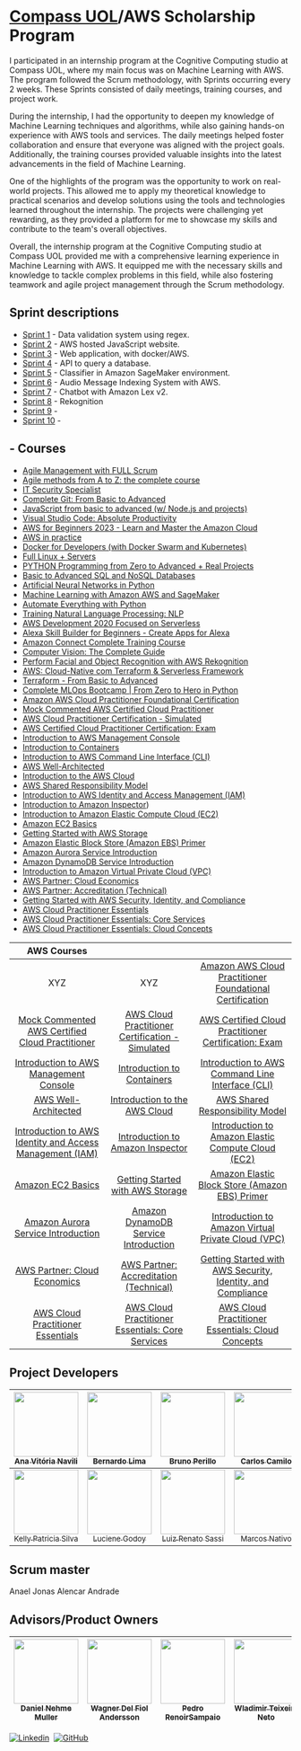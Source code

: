 # [Compass UOL](https://compass.uol/en/home/)/AWS Scholarship Program

I participated in an internship program at the Cognitive Computing studio at Compass UOL, where my main focus was on Machine Learning with AWS. The program followed the Scrum methodology, with Sprints occurring every 2 weeks. These Sprints consisted of daily meetings, training courses, and project work.

During the internship, I had the opportunity to deepen my knowledge of Machine Learning techniques and algorithms, while also gaining hands-on experience with AWS tools and services. The daily meetings helped foster collaboration and ensure that everyone was aligned with the project goals. Additionally, the training courses provided valuable insights into the latest advancements in the field of Machine Learning.

One of the highlights of the program was the opportunity to work on real-world projects. This allowed me to apply my theoretical knowledge to practical scenarios and develop solutions using the tools and technologies learned throughout the internship. The projects were challenging yet rewarding, as they provided a platform for me to showcase my skills and contribute to the team's overall objectives.

Overall, the internship program at the Cognitive Computing studio at Compass UOL provided me with a comprehensive learning experience in Machine Learning with AWS. It equipped me with the necessary skills and knowledge to tackle complex problems in this field, while also fostering teamwork and agile project management through the Scrum methodology.

## Sprint descriptions
- [Sprint 1](https://github.com/Compass-pb-aws-2023-Univesp/sprint-1-pb-aws-univesp/tree/grupo-1) - Data validation system using regex.
- [Sprint 2](https://github.com/Compass-pb-aws-2023-Univesp/sprint-2-pb-aws-univesp/tree/grupo-2) - AWS hosted JavaScript website.
- [Sprint 3](https://github.com/Compass-pb-aws-2023-Univesp/sprint-3-pb-aws-univesp/tree/grupo-4) - Web application, with docker/AWS.
- [Sprint 4](https://github.com/Compass-pb-aws-2023-Univesp/sprint-4-pb-aws-univesp/tree/grupo-3) - API to query a database.
- [Sprint 5](https://github.com/Compass-pb-aws-2023-Univesp/sprint-5-pb-aws-univesp/tree/grupo-1) - Classifier in Amazon SageMaker environment.
- [Sprint 6](https://github.com/Compass-pb-aws-2023-Univesp/sprint-6-pb-aws-univesp/tree/grupo-2) - Audio Message Indexing System with AWS.
- [Sprint 7](https://github.com/Compass-pb-aws-2023-Univesp/sprint-7-pb-aws-univesp/tree/grupo-2) - Chatbot with Amazon Lex v2.
- [Sprint 8](https://github.com/Compass-pb-aws-2023-Univesp/sprint-8-pb-aws-univesp/tree/grupo-1) - Rekognition
- [Sprint 9]() -
- [Sprint 10]() - 

## - Courses
- [Agile Management with FULL Scrum](https://compassuol.udemy.com/course/gestao-projetos-agile-scrum-completo/learn/lecture/25536012?course_portion_id=303076&learning_path_id=4565840#overview)
- [Agile methods from A to Z: the complete course](https://compassuol.udemy.com/course/metodos-ageis/learn/lecture/26807608?course_portion_id=303078&learning_path_id=4565840#overview)
- [IT Security Specialist](https://compassuol.udemy.com/course/it-security-specialist/learn/lecture/9005252?learning_path_id=4565840#overview)
- [Complete Git: From Basic to Advanced](https://compassuol.udemy.com/course/git-completo-do-basico-ao-avancado/learn/lecture/13903866?course_portion_id=304816&learning_path_id=4565840#overview)
- [JavaScript from basic to advanced (w/ Node.js and projects)](https://compassuol.udemy.com/course/javascript-do-basico-ao-avancado-com-node-e-projetos/learn/lecture/18337370?course_portion_id=304820&learning_path_id=4565840#overview)
- [Visual Studio Code: Absolute Productivity](https://compassuol.udemy.com/course/visual-studio-code-produtividade-absoluta/learn/lecture/18424500?course_portion_id=305856&learning_path_id=4565840#overview)
- [AWS for Beginners 2023 - Learn and Master the Amazon Cloud](https://compassuol.udemy.com/course/aws-iniciantes-domine-a-nuvem-aws/learn/lecture/19511452?course_portion_id=302460&learning_path_id=4565840#overview)
- [AWS in practice](https://compassuol.udemy.com/course/aws-na-pratica/learn/lecture/23341698?course_portion_id=302458&learning_path_id=4565840#overview)
- [Docker for Developers (with Docker Swarm and Kubernetes)](https://compassuol.udemy.com/course/docker-para-desenvolvedores-com-docker-swarm-e-kubernetes/learn/lecture/25161664?course_portion_id=302456&learning_path_id=4565840#overview)
- [Full Linux + Servers](https://compassuol.udemy.com/course/linux-completo-servidores/learn/lecture/21527762?course_portion_id=304826&learning_path_id=4565840#overview)
- [PYTHON Programming from Zero to Advanced + Real Projects](https://compassuol.udemy.com/course/programacao-python-do-basico-ao-avancado/learn/lecture/24555276?learning_path_id=4565840#overview)
- [Basic to Advanced SQL and NoSQL Databases](https://compassuol.udemy.com/course/curso-de-banco-de-dados-do-basico-ao-avancado/learn/lecture/13013656?course_portion_id=302468&learning_path_id=4565840#overview)
- [Artificial Neural Networks in Python](https://compassuol.udemy.com/course/redes-neurais-artificiais-em-python/learn/lecture/8038594?learning_path_id=4565840#overview)
- [Machine Learning with Amazon AWS and SageMaker](https://compassuol.udemy.com/course/machine-learning-amazon-aws-sagemaker/learn/lecture/32360348?learning_path_id=4565840#overview)
- [Automate Everything with Python](https://compassuol.udemy.com/course/automate-everything-with-python/learn/lecture/29394204?course_portion_id=302466&learning_path_id=4565840#overview)
- [Training Natural Language Processing: NLP](https://compassuol.udemy.com/course/formacao-processamento-de-linguagem-natural-nlp/learn/lecture/30918172?learning_path_id=4565840#overview)
- [AWS Development 2020 Focused on Serverless](https://compassuol.udemy.com/course/serverless-aws/learn/lecture/20938672?learning_path_id=4565840#overview)
- [Alexa Skill Builder for Beginners - Create Apps for Alexa](https://compassuol.udemy.com/course/alexa-skill-builder-curso-completo/learn/lecture/18334858?learning_path_id=4565840#overview)
- [Amazon Connect Complete Training Course](https://compassuol.udemy.com/course/amazon-connect-complete-training-course/learn/lecture/30963386?learning_path_id=4565840#overview)
- [Computer Vision: The Complete Guide](https://compassuol.udemy.com/course/visao-computacional-o-guia-completo/learn/lecture/28708436?learning_path_id=4565840#overview)
- [Perform Facial and Object Recognition with AWS Rekognition](https://compassuol.udemy.com/course/amazon-aws-rekognition/learn/lecture/13949676?learning_path_id=4565840#overview)
- [AWS: Cloud-Native com Terraform & Serverless Framework](https://compassuol.udemy.com/course/aws-cloud-native-com-terraform-serverless-framework/learn/lecture/15646118?learning_path_id=4565840#overview)
- [Terraform - From Basic to Advanced](https://compassuol.udemy.com/course/terraform-do-basico-ao-avancado/learn/lecture/30183174?learning_path_id=4565840#overview)
- [Complete MLOps Bootcamp | From Zero to Hero in Python](https://compassuol.udemy.com/course/complete-mlops-bootcamp-from-zero-to-hero-in-python-2022/learn/lecture/30113094?course_portion_id=302464&learning_path_id=4565840#overview)
- [Amazon AWS Cloud Practitioner Foundational Certification](https://compassuol.udemy.com/course/certificacao-aws-cloud-practitioner/learn/lecture/18778304?learning_path_id=4565840#overview)
- [Mock Commented AWS Certified Cloud Practitioner](https://compassuol.udemy.com/course/simulado-comentado-aws-certified-cloud-practitioner/learn/lecture/20405857?learning_path_id=4565840#overview)
- [AWS Cloud Practitioner Certification - Simulated](https://compassuol.udemy.com/course/aws-practitioner-em-portugues/learn/quiz/5283892?learning_path_id=4565840#overview)
- [AWS Certified Cloud Practitioner Certification: Exam](https://compassuol.udemy.com/course/preparatorio-exame-aws-certified-cloud-practitioner-clf-c01/learn/lecture/16367672?learning_path_id=4565840#overview)
- [Introduction to AWS Management Console](https://explore.skillbuilder.aws/learn/course/internal/view/elearning/253/introduction-to-aws-management-console)
- [Introduction to Containers](https://explore.skillbuilder.aws/learn/course/internal/view/elearning/106/introduction-to-containers)
- [Introduction to AWS Command Line Interface (CLI)](https://explore.skillbuilder.aws/learn/course/internal/view/elearning/223/introduction-to-aws-command-line-interface-cli)
- [AWS Well-Architected](https://explore.skillbuilder.aws/learn/course/internal/view/elearning/2045/aws-well-architected?trk=7625a020-4afb-4990-a453-69f0444e9ca5&sc_channel=el)
- [Introduction to the AWS Cloud](https://explore.skillbuilder.aws/learn/course/internal/view/elearning/1679/introduction-to-the-aws-cloud)
- [AWS Shared Responsibility Model](https://explore.skillbuilder.aws/learn/course/internal/view/elearning/1860/aws-shared-responsibility-model-portuguese)
- [Introduction to AWS Identity and Access Management (IAM)](https://explore.skillbuilder.aws/learn/course/internal/view/elearning/120/introduction-to-aws-identity-and-access-management-iam)
- [Introduction to Amazon Inspector](https://explore.skillbuilder.aws/learn/course/internal/view/elearning/185/introduction-to-amazon-inspector))
- [Introduction to Amazon Elastic Compute Cloud (EC2)](https://explore.skillbuilder.aws/learn/course/internal/view/elearning/49/introduction-to-amazon-elastic-compute-cloud-ec2)
- [Amazon EC2 Basics](https://explore.skillbuilder.aws/learn/course/internal/view/elearning/12471/amazon-ec2-basics)
- [Getting Started with AWS Storage](https://explore.skillbuilder.aws/learn/course/internal/view/elearning/6233/getting-started-with-aws-storage)
- [Amazon Elastic Block Store (Amazon EBS) Primer](https://explore.skillbuilder.aws/learn/course/internal/view/elearning/1644/amazon-elastic-block-store-amazon-ebs-primer)
- [Amazon Aurora Service Introduction](https://explore.skillbuilder.aws/learn/course/internal/view/elearning/393/amazon-aurora-service-introduction)
- [Amazon DynamoDB Service Introduction](https://explore.skillbuilder.aws/learn/course/internal/view/elearning/326/amazon-dynamodb-service-introduction)
- [Introduction to Amazon Virtual Private Cloud (VPC)](https://explore.skillbuilder.aws/learn/course/internal/view/elearning/79/introduction-to-amazon-virtual-private-cloud-vpc)
- [AWS Partner: Cloud Economics](https://explore.skillbuilder.aws/learn/course/internal/view/elearning/1099/aws-partner-cloud-economics)
- [AWS Partner: Accreditation (Technical)](https://explore.skillbuilder.aws/learn/course/internal/view/elearning/1096/aws-partner-accreditation-technical)
- [Getting Started with AWS Security, Identity, and Compliance](https://explore.skillbuilder.aws/learn/course/internal/view/elearning/101/getting-started-with-aws-security-identity-and-compliance)
- [AWS Cloud Practitioner Essentials](https://explore.skillbuilder.aws/learn/course/internal/view/elearning/134/aws-cloud-practitioner-essentials)
- [AWS Cloud Practitioner Essentials: Core Services](https://explore.skillbuilder.aws/learn/course/internal/view/elearning/1990/aws-cloud-practitioner-essentials-core-services)
- [AWS Cloud Practitioner Essentials: Cloud Concepts](https://explore.skillbuilder.aws/learn/course/internal/view/elearning/2022/aws-cloud-practitioner-essentials-cloud-concepts)

| AWS Courses     | | |
|:----------------:|:----------------:|:----------------:|
| XYZ       | XYZ      | [Amazon AWS Cloud Practitioner Foundational Certification](https://compassuol.udemy.com/course/certificacao-aws-cloud-practitioner/learn/lecture/18778304?learning_path_id=4565840#overview) |
| [Mock Commented AWS Certified Cloud Practitioner](https://compassuol.udemy.com/course/simulado-comentado-aws-certified-cloud-practitioner/learn/lecture/20405857?learning_path_id=4565840#overview) | [AWS Cloud Practitioner Certification - Simulated](https://compassuol.udemy.com/course/aws-practitioner-em-portugues/learn/quiz/5283892?learning_path_id=4565840#overview) | [AWS Certified Cloud Practitioner Certification: Exam](https://compassuol.udemy.com/course/preparatorio-exame-aws-certified-cloud-practitioner-clf-c01/learn/lecture/16367672?learning_path_id=4565840#overview) |
| [Introduction to AWS Management Console](https://explore.skillbuilder.aws/learn/course/internal/view/elearning/253/introduction-to-aws-management-console) | [Introduction to Containers](https://explore.skillbuilder.aws/learn/course/internal/view/elearning/106/introduction-to-containers) | [Introduction to AWS Command Line Interface (CLI)](https://explore.skillbuilder.aws/learn/course/internal/view/elearning/223/introduction-to-aws-command-line-interface-cli)|
| [AWS Well-Architected](https://explore.skillbuilder.aws/learn/course/internal/view/elearning/2045/aws-well-architected?trk=7625a020-4afb-4990-a453-69f0444e9ca5&sc_channel=el) | [Introduction to the AWS Cloud](https://explore.skillbuilder.aws/learn/course/internal/view/elearning/1679/introduction-to-the-aws-cloud) | [AWS Shared Responsibility Model](https://explore.skillbuilder.aws/learn/course/internal/view/elearning/1860/aws-shared-responsibility-model-portuguese)|
| [Introduction to AWS Identity and Access Management (IAM)](https://explore.skillbuilder.aws/learn/course/internal/view/elearning/120/introduction-to-aws-identity-and-access-management-iam) | [Introduction to Amazon Inspector](https://explore.skillbuilder.aws/learn/course/internal/view/elearning/185/introduction-to-amazon-inspector) | [Introduction to Amazon Elastic Compute Cloud (EC2)](https://explore.skillbuilder.aws/learn/course/internal/view/elearning/49/introduction-to-amazon-elastic-compute-cloud-ec2) |
| [Amazon EC2 Basics](https://explore.skillbuilder.aws/learn/course/internal/view/elearning/12471/amazon-ec2-basics) | [Getting Started with AWS Storage](https://explore.skillbuilder.aws/learn/course/internal/view/elearning/6233/getting-started-with-aws-storage) | [Amazon Elastic Block Store (Amazon EBS) Primer](https://explore.skillbuilder.aws/learn/course/internal/view/elearning/1644/amazon-elastic-block-store-amazon-ebs-primer) |
| [Amazon Aurora Service Introduction](https://explore.skillbuilder.aws/learn/course/internal/view/elearning/393/amazon-aurora-service-introduction) | [Amazon DynamoDB Service Introduction](https://explore.skillbuilder.aws/learn/course/internal/view/elearning/326/amazon-dynamodb-service-introduction)| [Introduction to Amazon Virtual Private Cloud (VPC)](https://explore.skillbuilder.aws/learn/course/internal/view/elearning/79/introduction-to-amazon-virtual-private-cloud-vpc) |
| [AWS Partner: Cloud Economics](https://explore.skillbuilder.aws/learn/course/internal/view/elearning/1099/aws-partner-cloud-economics) | [AWS Partner: Accreditation (Technical)](https://explore.skillbuilder.aws/learn/course/internal/view/elearning/1096/aws-partner-accreditation-technical)| [Getting Started with AWS Security, Identity, and Compliance](https://explore.skillbuilder.aws/learn/course/internal/view/elearning/101/getting-started-with-aws-security-identity-and-compliance)|
| [AWS Cloud Practitioner Essentials](https://explore.skillbuilder.aws/learn/course/internal/view/elearning/134/aws-cloud-practitioner-essentials)| [AWS Cloud Practitioner Essentials: Core Services](https://explore.skillbuilder.aws/learn/course/internal/view/elearning/1990/aws-cloud-practitioner-essentials-core-services) | [AWS Cloud Practitioner Essentials: Cloud Concepts](https://explore.skillbuilder.aws/learn/course/internal/view/elearning/2022/aws-cloud-practitioner-essentials-cloud-concepts)|



## Project Developers
[<img src="https://avatars.githubusercontent.com/u/97908745?v=4" width=115><br><sub>Ana Vitória Navili</sub>](https://github.com/anaVitoriaLouro)  | [<img src="https://avatars.githubusercontent.com/u/81330043?v=4" width=115><br><sub>Bernardo Lima</sub>](https://github.com/belima93) | [<img src="https://avatars.githubusercontent.com/u/25699466?v=4" width=115><br><sub>Bruno Perillo</sub>](https://github.com/brunoperillo) | [<img src="https://avatars.githubusercontent.com/u/78061851?v=4" width=115><br><sub>Carlos Camilo</sub>](https://github.com/crobertocamilo) | [<img src="https://avatars.githubusercontent.com/u/96358027?v=4" width=115><br><sub>Diego Lopes</sub>](https://github.com/Diegox0301) | [<img src="https://avatars.githubusercontent.com/u/124359272?v=4" width=115><br><sub>Irati Maffra</sub>](https://github.com/IratiMaffra) | 
| :---: | :---: | :---: | :---: | :---: | :---: | 
[<img src="https://avatars.githubusercontent.com/u/88354075?v=4" width=115><br><sub>Kelly Patricia Silva</sub>](https://github.com/KellyPLSilva) | [<img src="https://avatars.githubusercontent.com/u/87142990?v=4" width=115><br><sub>Luciene Godoy</sub>](https://github.com/LucieneGodoy) | [<img src="https://avatars.githubusercontent.com/u/72028902?v=4" width=115><br><sub>Luiz Renato Sassi</sub>](https://github.com/luizrsassi) | [<img src="https://avatars.githubusercontent.com/u/73674662?v=4" width=115><br><sub>Marcos Nativo</sub>](https://github.com/onativo) | [<img src="https://avatars.githubusercontent.com/u/94749597?v=4" width=115><br><sub>O'Dhara Maggi</sub>](https://github.com/odharamaggi)| [<img src="https://avatars.githubusercontent.com/u/117780664?v=4" width=115><br><sub>Viviane Alves </sub>](https://github.com/Vivianes86)|

## Scrum master
Anael Jonas Alencar Andrade

## Advisors/Product Owners
[<img src="https://avatars.githubusercontent.com/u/76558798?v=4" width=115><br><sub>Daniel Nehme Muller</sub>](https://github.com/daniel-compasso) | [<img src="https://avatars.githubusercontent.com/u/54381643?v=4" width=115><br><sub>Wagner Del Fiol Andersson</sub>](https://github.com/wagnerandersson) | [<img src="https://avatars.githubusercontent.com/u/24260624?v=4" width=115><br><sub>Pedro RenoirSampaio</sub>](https://github.com/RenoirSampaio) | [<img src="https://avatars.githubusercontent.com/u/15970264?v=4" width=115><br><sub>Wladimir Teixeira Neto</sub>](https://github.com/wladneto) |
| :---: | :---: | :---: | :---: |


[![Linkedin](https://i.stack.imgur.com/gVE0j.png)](https://www.linkedin.com/)&nbsp; [![GitHub](https://i.stack.imgur.com/tskMh.png)](https://github.com/)



